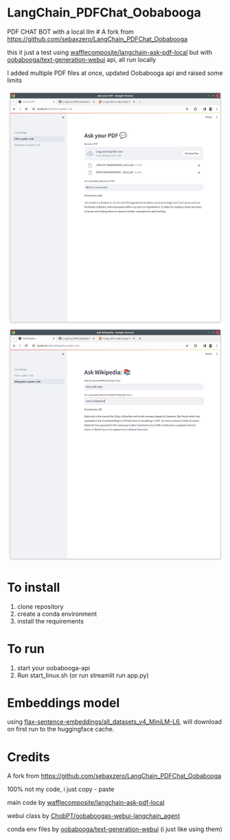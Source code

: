 # LangChain_PDFChat_Oobabooga

PDF CHAT BOT with a local llm # A fork from https://github.com/sebaxzero/LangChain_PDFChat_Oobabooga

this it just a test using [wafflecomposite/langchain-ask-pdf-local](https://github.com/wafflecomposite/langchain-ask-pdf-local) but with [oobabooga/text-generation-webui](https://github.com/oobabooga/text-generation-webui) api, all run locally

I added multiple PDF files at once, updated Oobabooga api and raised some limits

![screenshot](https://github.com/hugodopradofernandes/LangChain_PDFChat_Oobabooga/blob/main/screenshots/Screenshot_20240220_071721.png)
![screenshot](https://github.com/hugodopradofernandes/LangChain_PDFChat_Oobabooga/blob/main/screenshots/Screenshot_20240220_071827.png)
# To install

1. clone repository
2. create a conda environment
3. install the requirements

# To run 

1. start your oobabooga-api
2. Run start_linux.sh (or run streamlit run app.py)

# Embeddings model

using [flax-sentence-embeddings/all_datasets_v4_MiniLM-L6](https://huggingface.co/flax-sentence-embeddings/all_datasets_v4_MiniLM-L6), will download on first run to the huggingface cache.

# Credits

A fork from https://github.com/sebaxzero/LangChain_PDFChat_Oobabooga

100% not my code, i just copy - paste

main code by [wafflecomposite/langchain-ask-pdf-local](https://github.com/wafflecomposite/langchain-ask-pdf-local)

webui class by [ChobPT/oobaboogas-webui-langchain_agent](https://github.com/ChobPT/oobaboogas-webui-langchain_agent)

conda env files by [oobabooga/text-generation-webui](https://github.com/oobabooga/text-generation-webui) (i just like using them)
